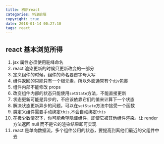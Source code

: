 ```yaml
---
title: 初识react
categories: WEB前端
copyright: true
date: 2018-01-14 00:27:10
tags: react
---
```


## react 基本浏览所得

1. jsx 属性必须使用驼峰命名
2. react 渲染更新的时候只更新改变的一部分
   <!--more-->
3. 定义组件的时候，组件的命名要首字母大写
4. 组件返回的只能只有一个根元素，所以外面通常有个`div`包裹
5. 组件内部不能修改 props
6. 改变组件内部的状态只能使用`setState`方法，不能直接更新
7. 状态更新可能是异步的，不应该依靠它们的值来计算下一个状态
8. 解决状态更新异步的问题，可以在`setState`方法中接受一个函数
9. 类定义组件需要手动绑定`this`,不会自动绑定`this`
10. 在极少数情况下，你可能希望隐藏组件，即使它被其他组件渲染。让 render 方法返回 null 而不是它的渲染结果即可实现
11. react 是单向数据流，多个组件公用的状态，要提高到离他们最近的父组件中去
